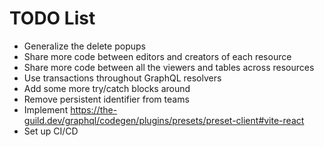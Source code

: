 # TODO List

- Generalize the delete popups
- Share more code between editors and creators of each resource
- Share more code between all the viewers and tables across resources
- Use transactions throughout GraphQL resolvers
- Add some more try/catch blocks around
- Remove persistent identifier from teams
- Implement
  https://the-guild.dev/graphql/codegen/plugins/presets/preset-client#vite-react
- Set up CI/CD
